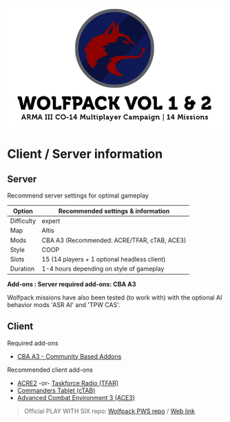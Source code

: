 ![Wolfpack Vol 1 & 2](wolfpack_header_01.png)




# Client / Server information

## Server
Recommend server settings for optimal gameplay

| Option     | Recommended settings & information       |
|------------|------------------------------------------|
| Difficulty | expert                                   |
| Map        | Altis                                    |
| Mods       | CBA A3 (Recommended: ACRE/TFAR, cTAB, ACE3) |
| Style      | COOP                                     |
| Slots      | 15 (14 players + 1 optional headless client)   |
| Duration   | 1-4 hours depending on style of gameplay |

**Add-ons	: Server required add-ons: CBA A3**

Wolfpack missions have also been tested (to work with) with the optional AI behavior mods 'ASR AI' and 'TPW CAS'.

## Client
Required add-ons
* [CBA A3 - Community Based Addons](http://www.armaholic.com/page.php?id=18767)

Recommended client add-ons
* [ACRE2](http://www.armaholic.com/page.php?id=19324) -or- [Taskforce Radio (TFAR)](http://www.armaholic.com/page.php?id=23615)
* [Commanders Tablet (cTAB)](http://www.armaholic.com/page.php?id=22992)
* [Advanced Combat Environment 3 (ACE3)](http://www.armaholic.com/page.php?id=18949)

> Official PLAY WITH SIX repo: [Wolfpack PWS repo](pws:) / [Web link](http://play.withsix.com/arma-3/collections/-ms0s9NY70qxMNWI7-ONBg/Wolfpack-(Official))
